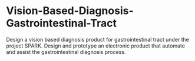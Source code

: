 # Vision-Based-Diagnosis-Gastrointestinal-Tract
Design a vision based diagnosis product for gastrointestinal tract under the project SPARK. Design and prototype an electronic product that automate and assist the gastrointestinal diagnosis process.
